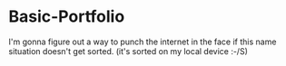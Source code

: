# Basic-Portfolio
I'm gonna figure out a way to punch the internet in the face if this name situation doesn't get sorted. (it's sorted on my local device :-/S)